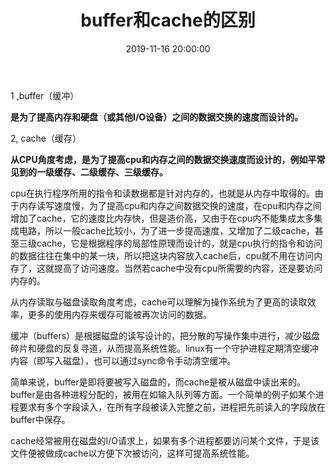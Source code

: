 ﻿---
title: buffer和cache的区别
id: 4
date: 2019-11-16 20:00:00
tags: 知识扩展
comment: true
---

1 ,buffer（缓冲）

**是为了提高内存和硬盘（或其他I/O设备）之间的数据交换的速度而设计的。**

2, cache（缓存）

**从CPU角度考虑，是为了提高cpu和内存之间的数据交换速度而设计的，例如平常见到的一级缓存、二级缓存、三级缓存。**

<!----more---->

cpu在执行程序所用的指令和读数据都是针对内存的，也就是从内存中取得的。由于内存读写速度慢，为了提高cpu和内存之间数据交换的速度，在cpu和内存之间增加了cache，它的速度比内存快，但是造价高，又由于在cpu内不能集成太多集成电路，所以一般cache比较小，为了进一步提高速度，又增加了二级cache，甚至三级cache，它是根据程序的局部性原理而设计的，就是cpu执行的指令和访问的数据往往在集中的某一块，所以把这块内容放入cache后，cpu就不用在访问内存了，这就提高了访问速度。当然若cache中没有cpu所需要的内容，还是要访问内存的。

从内存读取与磁盘读取角度考虑，cache可以理解为操作系统为了更高的读取效率，更多的使用内存来缓存可能被再次访问的数据。

缓冲（buffers）是根据磁盘的读写设计的，把分散的写操作集中进行，减少磁盘碎片和硬盘的反复寻道，从而提高系统性能。linux有一个守护进程定期清空缓冲内容（即写入磁盘），也可以通过sync命令手动清空缓冲。

简单来说，buffer是即将要被写入磁盘的，而cache是被从磁盘中读出来的。 buffer是由各种进程分配的，被用在如输入队列等方面。一个简单的例子如某个进程要求有多个字段读入，在所有字段被读入完整之前，进程把先前读入的字段放在buffer中保存。

cache经常被用在磁盘的I/O请求上，如果有多个进程都要访问某个文件，于是该文件便被做成cache以方便下次被访问，这样可提高系统性能。